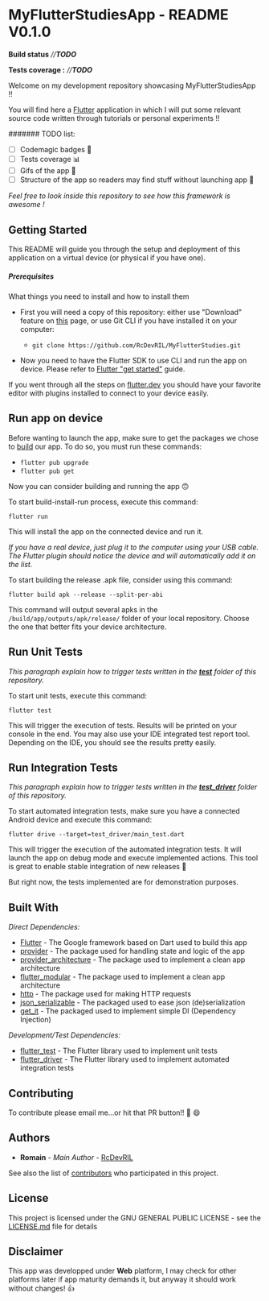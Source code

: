 # MyFlutterStudiesApp - README V0.1.0
__Build status__
_//**TODO**_

__Tests coverage :__
_//**TODO**_

Welcome on my development repository showcasing MyFlutterStudiesApp !!

You will find here a [Flutter] application in which I will put some relevant source code written through tutorials or personal experiments !!

####### TODO list:
* [ ] Codemagic badges :rocket:
* [ ] Tests coverage :bar_chart:
* [ ] Gifs of the app :mag_right:
* [ ] Structure of the app so readers may find stuff without launching app :open_file_folder:

*Feel free to look inside this repository to see how this framework is awesome !*
## Getting Started

This README will guide you through the setup and deployment of this application on a virtual device (or physical if you have one).
##### Prerequisites

What things you need to install and how to install them

* First you will need a copy of this repository: either use "Download" feature on [this][Github root] page, or use Git CLI if you have installed it on your computer:
    * `git clone https://github.com/RcDevRIL/MyFlutterStudies.git`

* Now you need to have the Flutter SDK to use CLI and run the app on device. Please refer to [Flutter "get started"] guide.


If you went through all the steps on [flutter.dev][Flutter "get started"] you should have your favorite editor with plugins installed to connect to your device easily.
## Run app on device

Before wanting to launch the app, make sure to get the packages we chose to [build][Built_With] our app. To do so, you must run these commands:

* `flutter pub upgrade`
* `flutter pub get`

Now you can consider building and running the app :upside_down_face:

To start build-install-run process, execute this command:

`flutter run`

This will install the app on the connected device and run it. 

_If you have a real device, just plug it to the computer using your USB cable. The Flutter plugin should notice the device and will automatically add it on the list._

To start building the release .apk file, consider using this command:

`flutter build apk --release --split-per-abi`

This command will output several apks in the `/build/app/outputs/apk/release/` folder of your local repository. Choose the one that better fits your device architecture. 
## Run Unit Tests

_This paragraph explain how to trigger tests written in the **[test]** folder of this repository._

To start unit tests, execute this command:

`flutter test`

This will trigger the execution of tests. Results will be printed on your console in the end.
You may also use your IDE integrated test report tool. Depending on the IDE, you should see the results pretty easily.

## Run Integration Tests

_This paragraph explain how to trigger tests written in the **[test_driver]** folder of this repository._

To start automated integration tests, make sure you have a connected Android device and execute this command:

`flutter drive --target=test_driver/main_test.dart`

This will trigger the execution of the automated integration tests. It will launch the app on debug mode and execute implemented actions. This tool is great to enable stable integration of new releases :rocket:

But right now, the tests implemented are for demonstration purposes.

## Built With

_Direct Dependencies:_
* [Flutter] - The Google framework based on Dart used to build this app
* [provider] - The package used for handling state and logic of the app
* [provider_architecture] - The package used to implement a clean app architecture
* [flutter_modular] - The package used to implement a clean app architecture
* [http] - The package used for making HTTP requests
* [json_serializable] - The packaged used to ease json (de)serialization
* [get_it] - The packaged used to implement simple DI (Dependency Injection)

_Development/Test Dependencies:_
* [flutter_test] - The Flutter library used to implement unit tests
* [flutter_driver] - The Flutter library used to implement automated integration tests

## Contributing

To contribute please email me...or hit that PR button!! :rocket: :smile:

## Authors

* **Romain** - *Main Author* - [RcDevRIL]

See also the list of [contributors] who participated in this project.

## License

This project is licensed under the GNU GENERAL PUBLIC LICENSE - see the [LICENSE.md] file for details

## Disclaimer
This app was developped under **Web** platform, I may check for other platforms later if app maturity demands it, but anyway it should work without changes! :+1:

[Flutter "get started"]: https://flutter.dev/get-started/
[Flutter]: https://github.com/flutter/flutter
[Github root]: https://github.com/RcDevRIL/MyFlutterStudies/
[Built_With]: https://github.com/RcDevRIL/MyFlutterStudies/tree/master#built-with
[test]: https://github.com/RcDevRIL/MyFlutterStudies/tree/master/test
[test_driver]: https://github.com/RcDevRIL/MyFlutterStudies/tree/master/test_driver
[Flutter]: https://github.com/flutter/flutter/
[provider]: https://pub.dev/packages/provider
[provider_architecture]: https://pub.dev/packages/provider_architecture
[flutter_modular]: https://pub.dev/packages/flutter_modular
[http]: https://pub.dev/packages/http
[get_it]: https://pub.dev/packages/get_it
[json_serializable]: https://pub.dev/packages/json_serializable
[flutter_test]: https://api.flutter.dev/flutter/flutter_test/flutter_test-library.html
[flutter_driver]: https://api.flutter.dev/flutter/flutter_driver/flutter_driver-library.html
[RcDevRIL]: https://github.com/RcDevRIL
[contributors]: https://github.com/RcDevRIL/MyFlutterStudies/contributors
[LICENSE.md]: https://github.com/RcDevRIL/MyFlutterStudies/blob/master/LICENSE
